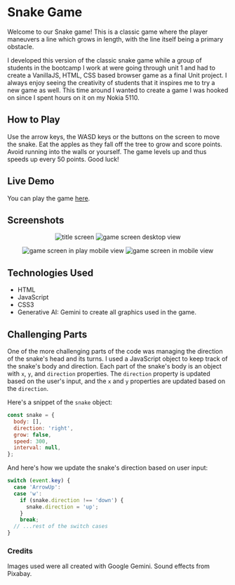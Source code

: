 # Snake Game

Welcome to our Snake game! This is a classic game where the player maneuvers a line which grows in length, with the line itself being a primary obstacle.

I developed this version of the classic snake game while a group of students in the bootcamp I work at were going through unit 1 and had to create a VanillaJS, HTML, CSS based browser game as a final Unit project. I always enjoy seeing the creativity of students that it inspires me to try a new game as well. This time around I wanted to create a game I was hooked on since I spent hours on it on my Nokia 5110.

## How to Play

Use the arrow keys, the WASD keys or the buttons on the screen to move the snake. Eat the apples as they fall off the tree to grow and score points. Avoid running into the walls or yourself. The game levels up and thus speeds up every 50 points. Good luck!

## Live Demo

You can play the game [here](theserpantshome.surge.sh).

## Screenshots

<p align="center">
<img src="https://i.imgur.com/Jo9anGYm.png" alt='title screen'>
<img src="https://i.imgur.com/gZwzZAMm.png" alt='game screen desktop view'>
</p>

<p align="center">
<img src="https://i.imgur.com/U41e2vnm.png" alt='game screen in play mobile view'>
<img src="https://i.imgur.com/YcnOq5Bm.png" alt='game screen in mobile view'>
</p>

## Technologies Used

- HTML
- JavaScript
- CSS3
- Generative AI: Gemini to create all graphics used in the game.

## Challenging Parts

One of the more challenging parts of the code was managing the direction of the snake's head and its turns. I used a JavaScript object to keep track of the snake's body and direction. Each part of the snake's body is an object with `x`, `y`, and `direction` properties. The `direction` property is updated based on the user's input, and the `x` and `y` properties are updated based on the `direction`.

Here's a snippet of the `snake` object:

```JavaScript
const snake = {
  body: [],
  direction: 'right',
  grow: false,
  speed: 300,
  interval: null,
};
```

And here's how we update the snake's direction based on user input:

```JavaScript
switch (event.key) {
  case 'ArrowUp':
  case 'w':
    if (snake.direction !== 'down') {
      snake.direction = 'up';
    }
    break;
  // ...rest of the switch cases
}
```

### Credits

Images used were all created with Google Gemini. Sound effects from Pixabay.
